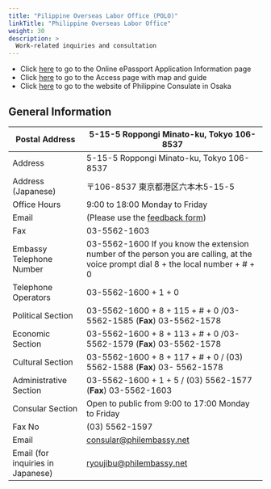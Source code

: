 ```yaml
---
title: "Pilippine Overseas Labor Office (POLO)"
linkTitle: "Philippine Overseas Labor Office"
weight: 30
description: >
  Work-related inquiries and consultation
---
```


* Click [here](https://tokyo.philembassy.net/pponline/) to go to the Online ePassport Application Information page
* Click [here](access-by-train-bus-car/) to go to the Access page with map and guide
* Click [here](../philippine-consulate-osaka) to go to the website of Philippine Consulate in Osaka

## General Information

|Postal Address    |5-15-5 Roppongi Minato-ku, Tokyo 106-8537 |
|---------------------|------------------------------------------|
|Address    |5-15-5 Roppongi Minato-ku, Tokyo 106-8537 |
|Address (Japanese)|〒106-8537 東京都港区六本木5-15-5|
|Office Hours      |9:00 to 18:00 Monday to Friday            |
|Email             |(Please use the [feedback form](https://tokyo.philembassy.net/ja/contact-info/feedback-form/#nav-cat))|
|Fax               |03-5562-1603                            |
|Embassy Telephone Number|03-5562-1600 If you know the extension number of the person you are calling, at the voice prompt dial 8 + the local number + # + 0|
|Telephone Operators|03-5562-1600  +  1  +  0|
|Political Section  |03-5562-1600  +  8  +  115  +  #  +  0  /03-5562-1585   (**Fax**) 03-5562-1578|
|Economic Section  |03-5562-1600 + 8 + 113 + # + 0 /03-5562-1579  (**Fax**) 03-5562-1578|
|Cultural Section  |03-5562-1600 + 8 + 117 + # + 0 / (03) 5562-1588  (**Fax**) 03- 5562-1578|
|Administrative Section |03-5562-1600 + 1 + 5 / (03) 5562-1577 (**Fax**) 03-5562-1603|
|Consular Section  | Open to public from 9:00 to 17:00 Monday to Friday|
|Fax No| (03) 5562-1597|
|Email | consular@philembassy.net|
|Email (for inquiries in Japanese) |ryoujibu@philembassy.net|